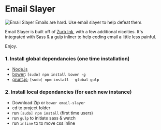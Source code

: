 # Email Slayer

![Email Slayer](http://media.giphy.com/media/NPsNXmI0Zaj0Q/giphy.gif)
Emails are hard. Use email slayer to help defeat them.

Email Slayer is built off of [Zurb Ink](http://nodejs.org), with a few additional niceities. It's integrated with Sass & a gulp inliner to help coding email a little less painful.

Enjoy.

### 1. Install global dependancies (one time installation)

  * [Node.js](http://nodejs.org)
  * [bower](http://bower.io): `[sudo] npm install bower -g`
  * [grunt.js](http://grunt.js); `[sudo] npm install --global gulp`

### 2. Install local dependancies (for each new instance)

  * Download Zip or `bower email-slayer`
  * cd to project folder
  * run `[sudo] npm install` (first time users)
  * run `gulp` to initiate sass & watch
  * run `inline` to to move css inline



